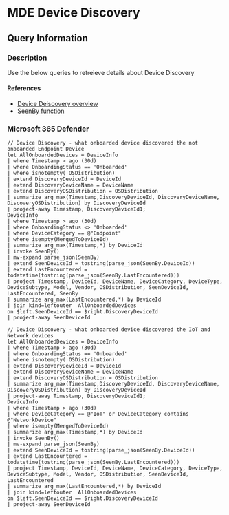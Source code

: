 # MDE Device Discovery

## Query Information

### Description

Use the below queries to retreieve details about Device Discovery

#### References

- [Device Deiscovery overview](https://learn.microsoft.com/en-us/microsoft-365/security/defender-endpoint/device-discovery?view=o365-worldwide)
- [SeenBy function](https://learn.microsoft.com/en-us/microsoft-365/security/defender/advanced-hunting-seenby-function?view=o365-worldwide)

### Microsoft 365 Defender

```kql
// Device Discovery - what onboarded device discovered the not onboarded Endpoint Device
let AllOnboardedDevices = DeviceInfo
| where Timestamp > ago (30d)
| where OnboardingStatus == 'Onboarded'
| where isnotempty( OSDistribution)
| extend DiscoveryDeviceId = DeviceId
| extend DiscoveryDeviceName = DeviceName
| extend DiscoveryOSDistribution = OSDistribution
| summarize arg_max(Timestamp,DiscoveryDeviceId, DiscoveryDeviceName, DiscoveryOSDistribution) by DiscoveryDeviceId
| project-away Timestamp, DiscoveryDeviceId1;
DeviceInfo
| where Timestamp > ago (30d)
| where OnboardingStatus <> 'Onboarded'
| where DeviceCategory == @"Endpoint"
| where isempty(MergedToDeviceId) 
| summarize arg_max(Timestamp,*) by DeviceId
| invoke SeenBy() 
| mv-expand parse_json(SeenBy)
| extend SeenDeviceId = tostring(parse_json(SeenBy.DeviceId))
| extend LastEncountered = todatetime(tostring(parse_json(SeenBy.LastEncountered)))
| project Timestamp, DeviceId, DeviceName, DeviceCategory, DeviceType, DeviceSubtype, Model, Vendor, OSDistribution, SeenDeviceId, LastEncountered, SeenBy
| summarize arg_max(LastEncountered,*) by DeviceId
| join kind=leftouter  AllOnboardedDevices
on $left.SeenDeviceId == $right.DiscoveryDeviceId 
| project-away SeenDeviceId
```

```kql
// Device Discovery - what onboarded device discovered the IoT and Network devices
let AllOnboardedDevices = DeviceInfo
| where Timestamp > ago (30d)
| where OnboardingStatus == 'Onboarded'
| where isnotempty( OSDistribution)
| extend DiscoveryDeviceId = DeviceId
| extend DiscoveryDeviceName = DeviceName
| extend DiscoveryOSDistribution = OSDistribution
| summarize arg_max(Timestamp,DiscoveryDeviceId, DiscoveryDeviceName, DiscoveryOSDistribution) by DiscoveryDeviceId
| project-away Timestamp, DiscoveryDeviceId1;
DeviceInfo
| where Timestamp > ago (30d)
| where DeviceCategory == @"IoT" or DeviceCategory contains  @"NetworkDevice"
| where isempty(MergedToDeviceId) 
| summarize arg_max(Timestamp,*) by DeviceId
| invoke SeenBy() 
| mv-expand parse_json(SeenBy)
| extend SeenDeviceId = tostring(parse_json(SeenBy.DeviceId))
| extend LastEncountered = todatetime(tostring(parse_json(SeenBy.LastEncountered)))
| project Timestamp, DeviceId, DeviceName, DeviceCategory, DeviceType, DeviceSubtype, Model, Vendor, OSDistribution, SeenDeviceId, LastEncountered
| summarize arg_max(LastEncountered,*) by DeviceId
| join kind=leftouter  AllOnboardedDevices
on $left.SeenDeviceId == $right.DiscoveryDeviceId 
| project-away SeenDeviceId
```
